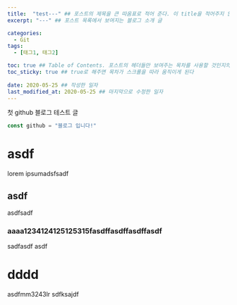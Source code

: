 ```yaml
---
title:  "test---" ## 포스트의 제목을 큰 따옴표로 적어 준다. 이 title을 적어주지 않으면 .md 파일 이름으로 적어주었던 title 부분이 제목으로 업로드
excerpt: "---" ## 포스트 목록에서 보여지는 블로그 소개 글

categories:
  - Git
tags:
  - [태그1, 태그2]

toc: true ## Table of Contents. 포스트의 헤더들만 보여주는 목차를 사용할 것인지의 여부. ture 로 해주면 포스트의 목차가 보이게 된다.
toc_sticky: true ## true로 해주면 목차가 스크롤을 따라 움직이게 된다
 
date: 2020-05-25 ## 작성한 일자
last_modified_at: 2020-05-25 ## 마지막으로 수정한 일자
---
```


첫 github 블로그 테스트 글
```javascript
const github = "블로그 입니다!"
```
# asdf
lorem ipsumadsfsadf

## asdf
asdfsadf

### aaaa1234124125125315fasdffasdffasdffasdf
sadfasdf
asdf


# dddd
asdfmm3243lr
sdfksajdf
